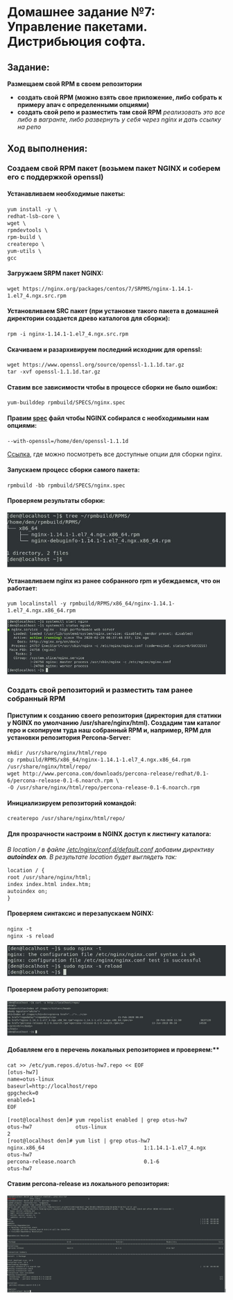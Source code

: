 # **Домашнее задание №7: Управление пакетами. Дистрибьюция софта.**

## **Задание:**
**Размещаем свой RPM в своем репозитории**
- **создать свой RPM (можно взять свое приложение, либо собрать к примеру апач с определенными опциями)**
- **создать свой репо и разместить там свой RPM**
*реализовать это все либо в вагранте, либо развернуть у себя через nginx и дать ссылку на репо*


## **Ход выполнения:**

### Создаем свой RPM пакет (возьмем пакет NGINX и соберем его с поддержкой openssl)

#### Устанавливаем необходимые пакеты:

```
yum install -y \
redhat-lsb-core \
wget \
rpmdevtools \
rpm-build \
createrepo \
yum-utils \
gcc
```

#### Загружаем SRPM пакет NGINX:

```
wget https://nginx.org/packages/centos/7/SRPMS/nginx-1.14.1-1.el7_4.ngx.src.rpm
```
#### Установливаем SRC пакет (при установке такого пакета в домашней директории создается древо каталогов для сборки):

```
rpm -i nginx-1.14.1-1.el7_4.ngx.src.rpm
```


#### Скачиваем и разархивируем последний исходник для openssl:

```
wget https://www.openssl.org/source/openssl-1.1.1d.tar.gz
tar -xvf openssl-1.1.1d.tar.gz
```

#### Cтавим все зависимости чтобы в процессе сборки не было ошибок:

```
yum-builddep rpmbuild/SPECS/nginx.spec
```

#### Правим [spec](./files/nginx.spec) файл чтобы NGINX собирался с необходимыми нам опциями:

```
--with-openssl=/home/den/openssl-1.1.1d
```

[Cсылка](https://nginx.org/ru/docs/configure.html), где можно посмотреть все доступные опции для сборки nginx.

#### Запускаем процесс сборки самого пакета:

```
rpmbuild -bb rpmbuild/SPECS/nginx.spec
```

#### Проверяем результаты сборки:

![Screen_1_a](./screens/Screen_1_a.JPG)
    
    

#### Устанавливаем nginx из ранее собранного rpm и убеждаемся, что он работает:

```
yum localinstall -y rpmbuild/RPMS/x86_64/nginx-1.14.1-1.el7_4.ngx.x86_64.rpm
```

![Screen_2_a](./screens/Screen_2_a.JPG)

### **Создать свой репозиторий и разместить там ранее собранный RPM** 

####  Приступим к созданию своего репозитория (директория для статики у NGINX по умолчанию /usr/share/nginx/html). Создадим там каталог repo и скопируем туда наш собранный RPM и, например, RPM для установки репозитория Percona-Server:

```
mkdir /usr/share/nginx/html/repo
cp rpmbuild/RPMS/x86_64/nginx-1.14.1-1.el7_4.ngx.x86_64.rpm /usr/share/nginx/html/repo/
wget http://www.percona.com/downloads/percona-release/redhat/0.1-6/percona-release-0.1-6.noarch.rpm \
-O /usr/share/nginx/html/repo/percona-release-0.1-6.noarch.rpm
```
#### Инициализируем репозиторий командой:

```
createrepo /usr/share/nginx/html/repo/
```


#### Для прозрачности настроим в NGINX доступ к листингу каталога:

*В location / в файле [/etc/nginx/conf.d/default.conf](./files/default.conf) добавим директиву **autoindex on**.
В результате location будет выглядеть так:*


```
location / {
root /usr/share/nginx/html;
index index.html index.htm;
autoindex on;
}
```

#### Проверяем синтаксис и перезапускаем NGINX:

```
nginx -t
nginx -s reload
```
![Screen_3_a](./screens/Screen_3_a.JPG)

#### Проверяем работу репозитория:

![Screen_4_a](./screens/Screen_4_a.JPG)

#### Добавляем его в перечень локальных репозиториев и проверяем:**

```
cat >> /etc/yum.repos.d/otus-hw7.repo << EOF
[otus-hw7]
name=otus-linux
baseurl=http://localhost/repo
gpgcheck=0
enabled=1
EOF
```

```
[root@localhost den]# yum repolist enabled | grep otus-hw7
otus-hw7              otus-linux                                               2
[root@localhost den]# yum list | grep otus-hw7
nginx.x86_64                                1:1.14.1-1.el7_4.ngx       otus-hw7
percona-release.noarch                      0.1-6                      otus-hw7
```

#### Ставим percona-release из локального репозитория:

![Screen_5_a](./screens/Screen_5_a.JPG)
